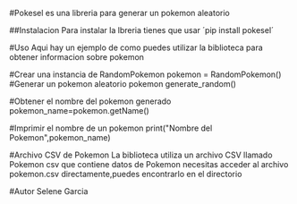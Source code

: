 #Pokesel
es una libreria para generar un pokemon aleatorio

##Instalacion
Para instalar la lbreria tienes que usar ´pip install pokesel´

#Uso 
Aqui hay un ejemplo de como puedes utilizar la biblioteca para obtener informacion sobre pokemon

#Crear una instancia de RandomPokemon
pokemon = RandomPokemon()
#Generar un pokemon aleatorio
pokemon generate_random()

#Obtener el nombre del pokemon generado
pokemon_name=pokemon.getName()

#Imprimir el nombre de un pokemon
print("Nombre del Pokemon",pokemon_name)

#Archivo CSV de Pokemon
La biblioteca utiliza un archivo CSV llamado Pokemon csv que contiene datos de Pokemon necesitas acceder al archivo pokemon.csv directamente,puedes encontrarlo en el directorio

#Autor
Selene Garcia

